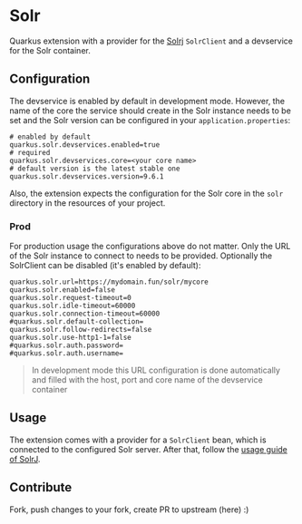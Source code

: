 # Solr

Quarkus extension with a provider for
the [Solrj](https://solr.apache.org/guide/solr/latest/deployment-guide/solrj.html) `SolrClient` and a devservice for the
Solr container.

## Configuration

The devservice is enabled by default in development mode. However, the name of the core the service should create in the
Solr instance needs to be set and the Solr version can be configured in your `application.properties`:

```properties
# enabled by default
quarkus.solr.devservices.enabled=true
# required
quarkus.solr.devservices.core=<your core name>
# default version is the latest stable one
quarkus.solr.devservices.version=9.6.1
```

Also, the extension expects the configuration for the Solr core in the `solr` directory in the resources of your
project.

### Prod

For production usage the configurations above do not matter. Only the URL of the Solr instance to connect to needs to be
provided. Optionally the SolrClient can be disabled (it's enabled by default):

```properties
quarkus.solr.url=https://mydomain.fun/solr/mycore
quarkus.solr.enabled=false
quarkus.solr.request-timeout=0
quarkus.solr.idle-timeout=60000
quarkus.solr.connection-timeout=60000
#quarkus.solr.default-collection=
quarkus.solr.follow-redirects=false
quarkus.solr.use-http1-1=false
#quarkus.solr.auth.password=
#quarkus.solr.auth.username=
```

> In development mode this URL configuration is done automatically and filled with the host, port and core name of the
> devservice container

## Usage

The extension comes with a provider for a `SolrClient` bean, which is connected to the configured Solr
server. After that, follow
the [usage guide of SolrJ](https://solr.apache.org/guide/solr/latest/deployment-guide/solrj.html).

## Contribute

Fork, push changes to your fork, create PR to upstream (here) :)
